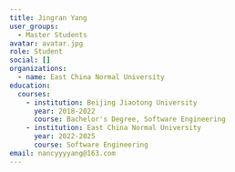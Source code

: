 ```yaml
---
title: Jingran Yang
user_groups:
  - Master Students
avatar: avatar.jpg
role: Student
social: []
organizations:
  - name: East China Normal University
education:
  courses:
    - institution: Beijing Jiaotong University
      year: 2018-2022
      course: Bachelor's Degree, Software Engineering
    - institution: East China Normal University
      year: 2022-2025
      course: Software Engineering
email: nancyyyyang@163.com
---
```

